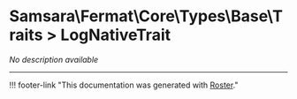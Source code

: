 # Samsara\Fermat\Core\Types\Base\Traits > LogNativeTrait

*No description available*



---
!!! footer-link "This documentation was generated with [Roster](https://jordanrl.github.io/Roster/)."